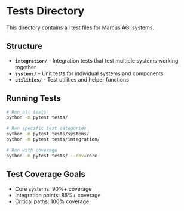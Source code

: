 # Tests Directory

This directory contains all test files for Marcus AGI systems.

## Structure

- **`integration/`** - Integration tests that test multiple systems working together
- **`systems/`** - Unit tests for individual systems and components
- **`utilities/`** - Test utilities and helper functions

## Running Tests

```bash
# Run all tests
python -m pytest tests/

# Run specific test categories
python -m pytest tests/systems/
python -m pytest tests/integration/

# Run with coverage
python -m pytest tests/ --cov=core
```

## Test Coverage Goals
- Core systems: 90%+ coverage
- Integration points: 85%+ coverage
- Critical paths: 100% coverage
